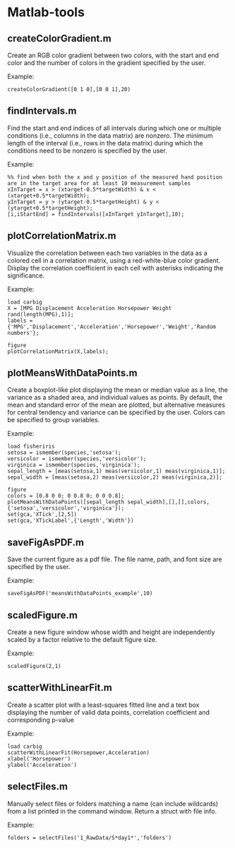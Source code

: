 # Matlab-tools

## createColorGradient.m
Create an RGB color gradient between two colors, with the start and end color and the number of colors in the gradient specified by the user.

Example:
```
createColorGradient([0 1 0],[0 0 1],20)
```

## findIntervals.m
Find the start and end indices of all intervals during which one or multiple conditions (i.e., columns in the data  matrix) are nonzero. The minimum length of the interval (i.e., rows in the data matrix) during which the conditions need to be nonzero is specified by the user.

Example: 
```
%% find when both the x and y position of the measured hand position are in the target area for at least 10 measurement samples
xInTarget = x > (xtarget-0.5*targetWidth) & x < (xtarget+0.5*targetWidth);
yInTarget = y > (ytarget-0.5*targetHeight) & y < (ytarget+0.5*targetHeight);
[i,iStartEnd] = findIntervals([xInTarget yInTarget],10);
```

## plotCorrelationMatrix.m
Visualize the correlation between each two variables in the data as a colored cell in a correlation matrix, using a red-white-blue color gradient. Display the correlation coefficient in each cell with asterisks indicating the significance.

Example:
```
load carbig
X = [MPG Displacement Acceleration Horsepower Weight rand(length(MPG),1)];
labels = {'MPG','Displacement','Acceleration','Horsepower','Weight','Random numbers'};

figure
plotCorrelationMatrix(X,labels);
```

## plotMeansWithDataPoints.m
Create a boxplot-like plot displaying the mean or median value as a line, the variance as a shaded area, and individual values as points. By default, the mean and standard error of the mean are plotted, but alternative measures for central tendency and variance can be specified by the user. Colors can be specified to group variables. 

Example:
```
load fisheriris
setosa = ismember(species,'setosa');
versicolor = ismember(species,'versicolor');
virginica = ismember(species,'virginica');
sepal_length = [meas(setosa,1) meas(versicolor,1) meas(virginica,1)];
sepal_width = [meas(setosa,2) meas(versicolor,2) meas(virginica,2)];

figure
colors = [0.8 0 0; 0 0.8 0; 0 0 0.8];
plotMeansWithDataPoints([sepal_length sepal_width],[],[],colors,{'setosa','versicolor','virginica'});
set(gca,'XTick',[2,5])
set(gca,'XTickLabel',{'Length','Width'})
```

## saveFigAsPDF.m
Save the current figure as a pdf file. The file name, path, and font size are specified by the user. 

Example:
```
saveFigAsPDF('meansWithDataPoints_example',10)
```

## scaledFigure.m
Create a new figure window whose width and height are independently scaled by a factor relative to the default figure size.

Example:
```
scaledFigure(2,1)
```

## scatterWithLinearFit.m
Create a scatter plot with a least-squares fitted line and a text box displaying the number of valid data points, correlation coefficient and corresponding p-value

Example:
```
load carbig
scatterWithLinearFit(Horsepower,Acceleration)
xlabel('Horsepower')
ylabel('Acceleration')
```

## selectFiles.m
Manually select files or folders matching a name (can include wildcards) from a list printed in the command window. Return a struct with file info.

Example:
```
folders = selectFiles('1_RawData/S*day1*','folders')
```
